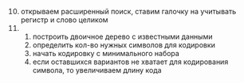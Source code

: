 10. открываем расширенный поиск, ставим галочку на учитывать регистр и слово целиком
4. 1) построить двоичное дерево с известными данными
   2) определить кол-во нужных символов для кодировки
   3) начать кодировку с минимального набора
   4) если оставшихся вариантов не хватает для кодирования символа, то увеличиваем длину кода

